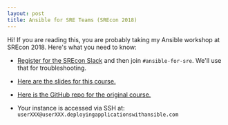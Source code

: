 ```yaml
---
layout: post
title: Ansible for SRE Teams (SREcon 2018)
---
```


Hi! If you are reading this, you are probably taking my Ansible workshop at SREcon 2018. Here's what you need to know:

- [Register for the SREcon Slack](https://www.usenix.org/srecon/slack) and then join `#ansible-for-sre`. We'll use that for troubleshooting.

- [Here are the slides for this course.](https://docs.google.com/presentation/d/1gsAKw_BxP8MNF4HE2ZI5PKqM6m9NfHnH9omyLfcyUHg/edit)

- [Here is the GitHub repo for the original course.](https://github.com/Eronarn/deploying-applications-with-ansible)

- Your instance is accessed via SSH at: `userXXX@userXXX.deployingapplicationswithansible.com`